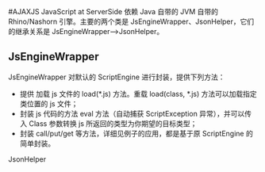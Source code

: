 #AJAXJS JavaScript at ServerSide
依赖 Java 自带的 JVM 自带的 Rhino/Nashorn 引擎。主要的两个类是 JsEngineWrapper、JsonHelper，它们的继承关系是 JsEngineWrapper-->JsonHelper。

JsEngineWrapper
-----------------------
JsEngineWrapper 对默认的 ScriptEngine 进行封装，提供下列方法：

- 提供 加载 js 文件的 load(\*.js) 方法。重载 load(class, *.js) 方法可以加载指定类位置的 js 文件；
- 封装 js 代码的方法 eval 方法（自动捕获 ScriptException 异常），并可以传入 Class 参数转换 js 所返回的类型为你期望的目标类型；
- 封装 call/put/get 等方法，详细见例子的应用，都是基于原 ScriptEngine 的简单封装。

JsonHelper